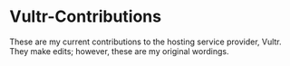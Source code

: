 # Vultr-Contributions
These are my current contributions to the hosting service provider, Vultr. They make edits; however, these are my original wordings.
